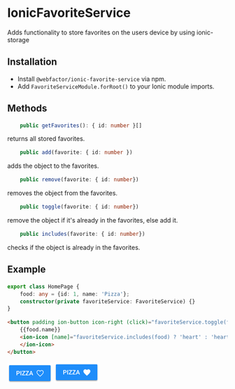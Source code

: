 # IonicFavoriteService
Adds functionality to store favorites on the users device by using ionic-storage

## Installation
- Install `@webfactor/ionic-favorite-service` via npm.
- Add `FavoriteServiceModule.forRoot()` to your Ionic module imports.

## Methods
``` typescript
    public getFavorites(): { id: number }[]
```
returns all stored favorites.
``` typescript
    public add(favorite: { id: number })
```
adds the object to the favorites.
``` typescript
    public remove(favorite: { id: number})
``` 
removes the object from the favorites.
``` typescript
    public toggle(favorite: { id: number})
```
remove the object if it's already in the favorites, else add it.
``` typescript
    public includes(favorite: { id: number})
```
checks if the object is already in the favorites.

## Example
``` typescript
export class HomePage {
    food: any = {id: 1, name: 'Pizza'};
    constructor(private favoriteService: FavoriteService) {}
}
```

``` html
<button padding ion-button icon-right (click)="favoriteService.toggle(food)">
    {{food.name}}
    <ion-icon [name]="favoriteService.includes(food) ? 'heart' : 'heart-outline'">
    </ion-icon>
</button>
```

![FavoriteButton1](https://github.com/webfactor/ionic-lib/blob/master/screenshots/favorite-service-1.png)
![FavoriteButton2](https://github.com/webfactor/ionic-lib/blob/master/screenshots/favorite-service-2.png)